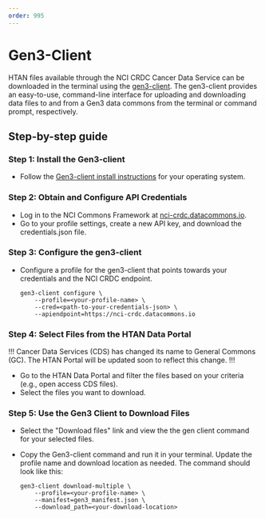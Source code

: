 ```yaml
---
order: 995
---
```


# Gen3-Client

HTAN files available through the NCI CRDC Cancer Data Service can be downloaded in the terminal using the [gen3-client](https://docs.gen3.org/gen3-resources/user-guide/). The gen3-client provides an easy-to-use, command-line interface for uploading and downloading data files to and from a Gen3 data commons from the terminal or command prompt, respectively.


## Step-by-step guide

### Step 1: Install the Gen3-client

- Follow the [Gen3-client install instructions](https://gen3.org/resources/user/gen3-client/#1-installation-instructions) for your operating system.

### Step 2: Obtain and Configure API Credentials

- Log in to the NCI Commons Framework at [nci-crdc.datacommons.io](https://nci-crdc.datacommons.io).
- Go to your profile settings, create a new API key, and download the credentials.json file.

### Step 3: Configure the gen3-client

- Configure a profile for the gen3-client that points towards your credentials and the NCI CRDC endpoint.

    ```
    gen3-client configure \
        --profile=<your-profile-name> \
        --cred=<path-to-your-credentials-json> \
        --apiendpoint=https://nci-crdc.datacommons.io
    ```


### Step 4: Select Files from the HTAN Data Portal
!!!
Cancer Data Services (CDS) has changed its name to General Commons (GC). The HTAN Portal will be updated soon to reflect this change.
!!!

- Go to the HTAN Data Portal and filter the files based on your criteria (e.g., open access CDS files).
- Select the files you want to download.

### Step 5: Use the Gen3 Client to Download Files

- Select the "Download files" link and view the the gen client command for your selected files.
- Copy the Gen3-client command and run it in your terminal. Update the profile name and download location as needed. The command should look like this:

    ```
    gen3-client download-multiple \
        --profile=<your-profile-name> \
        --manifest=gen3_manifest.json \
        --download_path=<your-download-location>
    ```